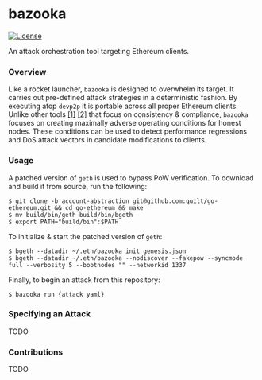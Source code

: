 # bazooka

[![License](https://img.shields.io/badge/license-MIT%2FApache--2.0-blue)](https://github.com/lightclient/fast-evm)

An attack orchestration tool targeting Ethereum clients.

### Overview

Like a rocket launcher, `bazooka` is designed to overwhelm its target. It
carries out pre-defined attack strategies in a deterministic fashion.
By executing atop `devp2p` it is portable across all proper Ethereum clients.
Unlike other tools [[1]](https://github.com/ethereum/hive)
[[2]](https://github.com/ethereum/retesteth) that focus on consistency &
compliance, `bazooka` focuses on creating maximally adverse operating
conditions for honest nodes. These conditions can be used to detect performance
regressions and DoS attack vectors in candidate modifications to clients.

### Usage

A patched version of `geth` is used to bypass PoW verification. To download and
build it from source, run the following:

```console
$ git clone -b account-abstraction git@github.com:quilt/go-ethereum.git && cd go-ethereum && make
$ mv build/bin/geth build/bin/bgeth
$ export PATH="build/bin":$PATH
```

To initialize & start the patched version of `geth`:

```console
$ bgeth --datadir ~/.eth/bazooka init genesis.json
$ bgeth --datadir ~/.eth/bazooka --nodiscover --fakepow --syncmode full --verbosity 5 --bootnodes "" --networkid 1337
```

Finally, to begin an attack from this repository:

```console
$ bazooka run {attack yaml}
```

### Specifying an Attack

TODO

### Contributions

TODO
